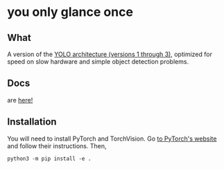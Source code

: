 # you only glance once

## What

A version of the [YOLO architecture (versions 1 through 3)](https://pjreddie.com/darknet/yolo/), optimized for speed on slow hardware and simple object detection problems.

## Docs

are [here!](docs/)

## Installation

You will need to install PyTorch and TorchVision. Go [to PyTorch's website](https://pytorch.org/get-started/locally/) and follow their instructions. Then,

```console
python3 -m pip install -e .
```
